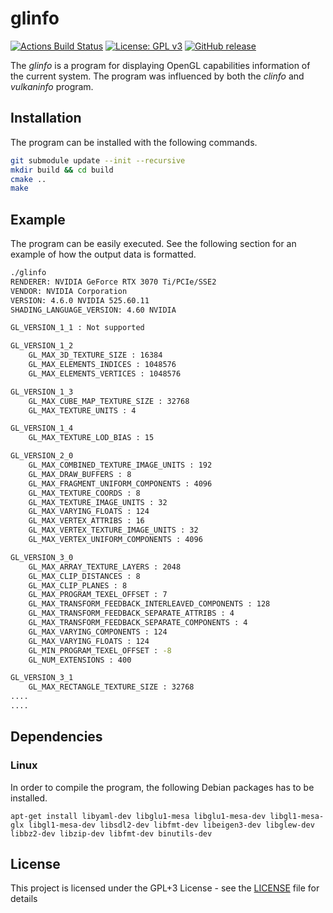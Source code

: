 # glinfo
[![Actions Build Status](https://github.com/voldien/glinfo/workflows/glinfo/badge.svg?branch=master)](https://github.com/voldien/glinfo/actions)
[![License: GPL v3](https://img.shields.io/badge/License-GPLv3-blue.svg)](https://www.gnu.org/licenses/gpl-3.0)
[![GitHub release](https://img.shields.io/github/release/voldien/glinfo.svg)](https://github.com/voldien/glinfo/releases)

The *glinfo* is a program for displaying OpenGL capabilities information of the current system. 
The program was influenced by both the *clinfo* and *vulkaninfo* program.

## Installation
The program can be installed with the following commands.

```bash
git submodule update --init --recursive
mkdir build && cd build
cmake ..
make
```

## Example
The program can be easily executed. See the following section for an example of how the output data is formatted.
```bash
./glinfo
RENDERER: NVIDIA GeForce RTX 3070 Ti/PCIe/SSE2
VENDOR: NVIDIA Corporation
VERSION: 4.6.0 NVIDIA 525.60.11
SHADING_LANGUAGE_VERSION: 4.60 NVIDIA

GL_VERSION_1_1 : Not supported

GL_VERSION_1_2
	GL_MAX_3D_TEXTURE_SIZE : 16384
	GL_MAX_ELEMENTS_INDICES : 1048576
	GL_MAX_ELEMENTS_VERTICES : 1048576

GL_VERSION_1_3
	GL_MAX_CUBE_MAP_TEXTURE_SIZE : 32768
	GL_MAX_TEXTURE_UNITS : 4

GL_VERSION_1_4
	GL_MAX_TEXTURE_LOD_BIAS : 15

GL_VERSION_2_0
	GL_MAX_COMBINED_TEXTURE_IMAGE_UNITS : 192
	GL_MAX_DRAW_BUFFERS : 8
	GL_MAX_FRAGMENT_UNIFORM_COMPONENTS : 4096
	GL_MAX_TEXTURE_COORDS : 8
	GL_MAX_TEXTURE_IMAGE_UNITS : 32
	GL_MAX_VARYING_FLOATS : 124
	GL_MAX_VERTEX_ATTRIBS : 16
	GL_MAX_VERTEX_TEXTURE_IMAGE_UNITS : 32
	GL_MAX_VERTEX_UNIFORM_COMPONENTS : 4096

GL_VERSION_3_0
	GL_MAX_ARRAY_TEXTURE_LAYERS : 2048
	GL_MAX_CLIP_DISTANCES : 8
	GL_MAX_CLIP_PLANES : 8
	GL_MAX_PROGRAM_TEXEL_OFFSET : 7
	GL_MAX_TRANSFORM_FEEDBACK_INTERLEAVED_COMPONENTS : 128
	GL_MAX_TRANSFORM_FEEDBACK_SEPARATE_ATTRIBS : 4
	GL_MAX_TRANSFORM_FEEDBACK_SEPARATE_COMPONENTS : 4
	GL_MAX_VARYING_COMPONENTS : 124
	GL_MAX_VARYING_FLOATS : 124
	GL_MIN_PROGRAM_TEXEL_OFFSET : -8
	GL_NUM_EXTENSIONS : 400

GL_VERSION_3_1
	GL_MAX_RECTANGLE_TEXTURE_SIZE : 32768
....
....
```

## Dependencies
### Linux
In order to compile the program, the following Debian packages has to be installed.
```
apt-get install libyaml-dev libglu1-mesa libglu1-mesa-dev libgl1-mesa-glx libgl1-mesa-dev libsdl2-dev libfmt-dev libeigen3-dev libglew-dev libbz2-dev libzip-dev libfmt-dev binutils-dev
```

## License
This project is licensed under the GPL+3 License - see the [LICENSE](LICENSE) file for details
